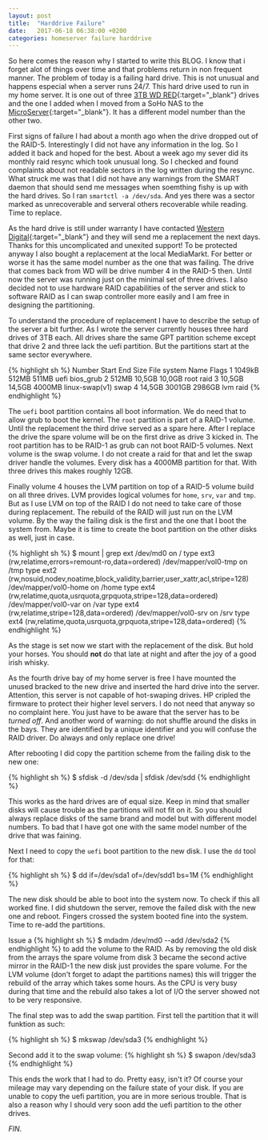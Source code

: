 ```yaml
---
layout: post
title:  "Harddrive Failure"
date:   2017-06-18 06:38:00 +0200
categories: homeserver failure harddrive
---
```

So here comes the reason why I started to write this BLOG. I know that i forget alot of things over time and that problems return in non frequent manner. The problem of today is a failing hard drive. This is not unusual and happens especial when a server runs 24/7. This hard drive used to run in my home server. It is one out of three [3TB WD RED][wd-red-3tb]{:target="_blank"} drives and the one I added when I moved from a SoHo NAS to the [MicroServer][microserver]{:target="_blank"}. It has a different model number than the other two.

First signs of failure I had about a month ago when the drive dropped out of the RAID-5. Interestingly I did not have any information in the log. So I added it back and hoped for the best. About a week ago my sever did its monthly raid resync which took unusual long. So I checked and found complaints about not readable sectors in the log written during the resync. What struck me was that I did not have any warnings from the SMART daemon that should send me messages when soemthing fishy is up with the hard drives. So I ran `smartctl -a /dev/sda`. And yes there was a sector marked as unrecoverable and serveral others recoverable while reading. Time to replace.

As the hard drive is still under warranty I have contacted [Western Digital][wd-support]{:target="_blank"} and they will send me a replacement the next days. Thanks for this uncomplicated and unexited support! To be protected anyway I also bought a replacement at the local MediaMarkt. For better or worse it has the same model number as the one that was failing. The drive that comes back from WD will be drive number 4 in the RAID-5 then. Until now the server was running just on the minimal set of three drives. I also decided not to use hardware RAID capabilities of the server and stick to software RAID as I can swap controller more easily and I am free in designing the partitioning.

To understand the procedure of replacement I have to describe the setup of the server a bit further. As I wrote the server currently houses three hard drives of 3TB each. All drives share the same GPT partition scheme except that drive 2 and three lack the uefi partition. But the partitions start at the same sector everywhere.

{% highlight sh %}
Number  Start   End     Size    File system     Name  Flags
 1      1049kB  512MB   511MB                   uefi  bios_grub
 2      512MB   10,5GB  10,0GB                  root  raid
 3      10,5GB  14,5GB  4000MB  linux-swap(v1)  swap
 4      14,5GB  3001GB  2986GB                  lvm   raid
 {% endhighlight %}

The `uefi` boot partition contains all boot information. We do need that to allow grub to boot the kernel. The `root` partition is part of a RAID-1 volume. Until the replacement the third drive served as a spare here. After I replace the drive the spare volume will be on the first drive as drive 3 kicked in. The root partition has to be RAID-1 as grub can not boot RAID-5 volumes. Next volume is the swap volume. I do not create a raid for that and let the swap driver handle the volumes. Every disk has a 4000MB partition for that. With three drives this makes roughly 12GB.

Finally  volume 4  houses the LVM partition on top of a RAID-5 volume build on all three drives. LVM provides logical volumes for `home`, `srv`, `var` and `tmp`. But as I use LVM on top of the RAID I do not need to take care of those during replacement. The rebuild of the RAID will just run on the LVM volume. By the way the failing disk is the first and the one that I boot the system from. Maybe it is time to create the boot partition on the other disks as well, just in case.

{% highlight sh %}
$ mount | grep ext
/dev/md0 on / type ext3 (rw,relatime,errors=remount-ro,data=ordered)
/dev/mapper/vol0-tmp on /tmp type ext2 (rw,nosuid,nodev,noatime,block_validity,barrier,user_xattr,acl,stripe=128)
/dev/mapper/vol0-home on /home type ext4 (rw,relatime,quota,usrquota,grpquota,stripe=128,data=ordered)
/dev/mapper/vol0-var on /var type ext4 (rw,relatime,stripe=128,data=ordered)
/dev/mapper/vol0-srv on /srv type ext4 (rw,relatime,quota,usrquota,grpquota,stripe=128,data=ordered)
{% endhighlight %}

As the stage is set now we start with the replacement of the disk. But hold your horses. You should **not** do that late at night and after the joy of a good irish whisky.

As the fourth drive bay of my home server is free I have mounted the unused bracked to the new drive and inserted the hard drive into the server. Attention, this server is not capable of hot-swaping drives. HP cripled the firmware to protect their higher level servers. I do not need that anyway so no complaint here. You just have to be aware that the server has to be _turned off_. And another word of warning: do not shuffle around the disks in the bays. They are identified by a unique identifier and you will confuse the RAID driver. Do always and only replace one drive!

After rebooting I did copy the partition scheme from the failing disk to the new one:

{% highlight sh %}
$ sfdisk -d /dev/sda | sfdisk /dev/sdd
{% endhighlight %}

This works as the hard drives are of equal size. Keep in mind that smaller disks will cause trouble as the partitions will not fit on it. So you should always replace disks of the same brand and model but with different model numbers. To bad that I have got one with the same model number of the drive that was faining.

Next I need to copy the `uefi` boot partition  to the new disk. I use the `dd` tool for that:

{% highlight sh %}
$ dd if=/dev/sda1 of=/dev/sdd1 bs=1M
{% endhighlight %}

The new disk should be able to boot into the system now. To check if this all worked fine. I did shutdown the server, remove the failed disk with the new one and reboot. Fingers crossed the system booted fine into the system. Time to re-add the partitions.

Issue a
{% highlight sh %}
$ mdadm /dev/md0 --add /dev/sda2
{% endhighlight %}
to add the volume to the RAID. As by removing the old disk from the arrays the spare volume from disk 3 became the second active mirror in the RAID-1 the new disk just provides the spare volume. For the LVM volume (don't forget to adapt the partitions names) this will trigger the rebuild of the array which takes some hours. As the CPU is very busy during that time and the rebuild also takes a lot of I/O the server showed not to be very responsive.

The final step was to add the swap partition.  First tell the partition that it will funktion as such:

{% highlight sh %}
$ mkswap /dev/sda3
{% endhighlight %}

Second add it to the swap volume:
{% highlight sh %}
$ swapon /dev/sda3
{% endhighlight %}

This ends the work that I had to do. Pretty easy, isn't it? Of course your mileage may vary depending on the failure state of your disk. If you are unable to copy the uefi partition, you are in more serious trouble. That is also a reason why I should very soon add the uefi partition to the other drives.

_FIN_.

[wd-red-3tb]: https://www.wdc.com/de-de/products/internal-storage/wd-red.html#WD30EFRX
[microserver]: https://www.hpe.com/de/de/product-catalog/servers/proliant-servers/pip.hpe-proliant-microserver-gen8.5379860.html
[wd-support]: https://support.wdc.com/warranty/warrantystatus.aspx?lang=de
